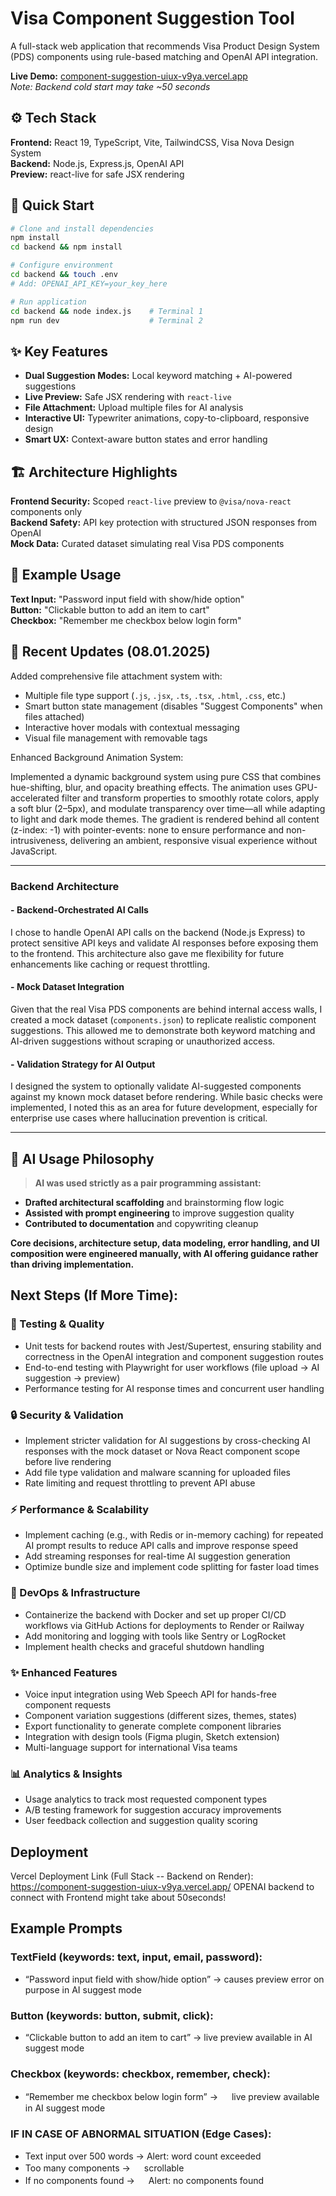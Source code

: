 # Visa Component Suggestion Tool

A full-stack web application that recommends Visa Product Design System (PDS) components using rule-based matching and OpenAI API integration.

**Live Demo:** [component-suggestion-uiux-v9ya.vercel.app](https://component-suggestion-uiux-v9ya.vercel.app/)  
_Note: Backend cold start may take ~50 seconds_

## ⚙️ Tech Stack

**Frontend:** React 19, TypeScript, Vite, TailwindCSS, Visa Nova Design System  
**Backend:** Node.js, Express.js, OpenAI API  
**Preview:** react-live for safe JSX rendering

## 🚀 Quick Start

```bash
# Clone and install dependencies
npm install
cd backend && npm install

# Configure environment
cd backend && touch .env
# Add: OPENAI_API_KEY=your_key_here

# Run application
cd backend && node index.js    # Terminal 1
npm run dev                    # Terminal 2
```

## ✨ Key Features

- **Dual Suggestion Modes:** Local keyword matching + AI-powered suggestions
- **Live Preview:** Safe JSX rendering with `react-live`
- **File Attachment:** Upload multiple files for AI analysis
- **Interactive UI:** Typewriter animations, copy-to-clipboard, responsive design
- **Smart UX:** Context-aware button states and error handling

## 🏗️ Architecture Highlights

**Frontend Security:** Scoped `react-live` preview to `@visa/nova-react` components only  
**Backend Safety:** API key protection with structured JSON responses from OpenAI  
**Mock Data:** Curated dataset simulating real Visa PDS components

## 📝 Example Usage

**Text Input:** "Password input field with show/hide option"  
**Button:** "Clickable button to add an item to cart"  
**Checkbox:** "Remember me checkbox below login form"

## 📎 Recent Updates (08.01.2025)

Added comprehensive file attachment system with:

- Multiple file type support (`.js`, `.jsx`, `.ts`, `.tsx`, `.html`, `.css`, etc.)
- Smart button state management (disables "Suggest Components" when files attached)
- Interactive hover modals with contextual messaging
- Visual file management with removable tags

Enhanced Background Animation System:

Implemented a dynamic background system using pure CSS that combines hue-shifting, blur, and opacity breathing effects. The animation uses GPU-accelerated filter and transform properties to smoothly rotate colors, apply a soft blur (2–5px), and modulate transparency over time—all while adapting to light and dark mode themes. The gradient is rendered behind all content (z-index: -1) with pointer-events: none to ensure performance and non-intrusiveness, delivering an ambient, responsive visual experience without JavaScript.


---

### Backend Architecture

#### - **Backend-Orchestrated AI Calls**

I chose to handle OpenAI API calls on the backend (Node.js Express) to protect sensitive API keys and validate AI responses before exposing them to the frontend. This architecture also gave me flexibility for future enhancements like caching or request throttling.

#### - **Mock Dataset Integration**

Given that the real Visa PDS components are behind internal access walls, I created a mock dataset (`components.json`) to replicate realistic component suggestions. This allowed me to demonstrate both keyword matching and AI-driven suggestions without scraping or unauthorized access.

#### - **Validation Strategy for AI Output**

I designed the system to optionally validate AI-suggested components against my known mock dataset before rendering. While basic checks were implemented, I noted this as an area for future development, especially for enterprise use cases where hallucination prevention is critical.

---

## 🤖 AI Usage Philosophy

> **AI was used strictly as a pair programming assistant:**

- **Drafted architectural scaffolding** and brainstorming flow logic
- **Assisted with prompt engineering** to improve suggestion quality
- **Contributed to documentation** and copywriting cleanup

**Core decisions, architecture setup, data modeling, error handling, and UI composition were engineered manually, with AI offering guidance rather than driving implementation.**

## Next Steps (If More Time):

### 🧪 Testing & Quality

- Unit tests for backend routes with Jest/Supertest, ensuring stability and correctness in the OpenAI integration and component suggestion routes
- End-to-end testing with Playwright for user workflows (file upload → AI suggestion → preview)
- Performance testing for AI response times and concurrent user handling

### 🔒 Security & Validation

- Implement stricter validation for AI suggestions by cross-checking AI responses with the mock dataset or Nova React component scope before live rendering
- Add file type validation and malware scanning for uploaded files
- Rate limiting and request throttling to prevent API abuse

### ⚡ Performance & Scalability

- Implement caching (e.g., with Redis or in-memory caching) for repeated AI prompt results to reduce API calls and improve response speed
- Add streaming responses for real-time AI suggestion generation
- Optimize bundle size and implement code splitting for faster load times

### 🚀 DevOps & Infrastructure

- Containerize the backend with Docker and set up proper CI/CD workflows via GitHub Actions for deployments to Render or Railway
- Add monitoring and logging with tools like Sentry or LogRocket
- Implement health checks and graceful shutdown handling

### ✨ Enhanced Features

- Voice input integration using Web Speech API for hands-free component requests
- Component variation suggestions (different sizes, themes, states)
- Export functionality to generate complete component libraries
- Integration with design tools (Figma plugin, Sketch extension)
- Multi-language support for international Visa teams

### 📊 Analytics & Insights

- Usage analytics to track most requested component types
- A/B testing framework for suggestion accuracy improvements
- User feedback collection and suggestion quality scoring

## Deployment

Vercel Deployment Link (Full Stack -- Backend on Render): https://component-suggestion-uiux-v9ya.vercel.app/
OPENAI backend to connect with Frontend might take about 50seconds!

## Example Prompts

### TextField (keywords: text, input, email, password):

- “Password input field with show/hide option” → causes preview error on purpose in AI suggest mode

### Button (keywords: button, submit, click):

- “Clickable button to add an item to cart” → live preview available in AI suggest mode

### Checkbox (keywords: checkbox, remember, check):

- “Remember me checkbox below login form” → 　 live preview available in AI suggest mode

### IF IN CASE OF ABNORMAL SITUATION (Edge Cases):

- Text input over 500 words → Alert: word count exceeded
- Too many components → 　 scrollable
- If no components found → 　 Alert: no components found
